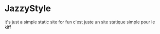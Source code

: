 # JazzyStyle
it's just a simple static site for fun
c'est juste un site statique simple pour le kiff
